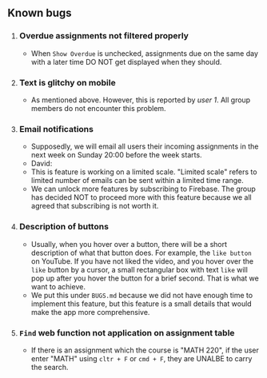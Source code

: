 ## Known bugs
1. ### Overdue assignments not filtered properly
    - When `Show Overdue` is unchecked, assignments due on the same day with a later time DO NOT get displayed when they should.
 
2. ### Text is glitchy on mobile
    - As mentioned above. However, this is reported by *user 1*. All group members do not encounter this problem. 

3. ### Email notifications 
    - Supposedly, we will email all users their incoming assignments in the next week on Sunday 20:00 before the week starts.
    - David:
    - This is feature is working on a limited scale. "Limited scale" refers to limited number of emails can be sent within a limited time range.
    - We can unlock more features by subscribing to Firebase. The group has decided NOT to proceed more with this feature because we all agreed that subscribing is not worth it.

4. ### Description of buttons
    - Usually, when you hover over a button, there will be a short description of what that button does. For example, the `like button` on YouTube. If you have not liked the video, and you hover over the `like` button by a cursor, a small rectangular box with text `like` will pop up after you hover the button for a brief second. That is what we want to achieve.
    - We put this under `BUGS.md` because we did not have enough time to implement this feature, but this feature is a small details that would make the app more comprehensive.
  
5. ### `Find` web function not application on assignment table
    - If there is an assignment which the course is "MATH 220", if the user enter "MATH" using `cltr + F` or `cmd + F`, they are UNALBE to carry the search. 
